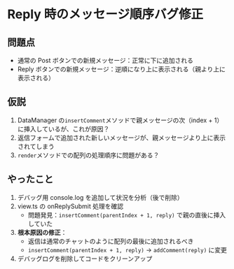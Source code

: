 # Reply 時のメッセージ順序バグ修正

## 問題点

- 通常の Post ボタンでの新規メッセージ：正常に下に追加される
- Reply ボタンでの新規メッセージ：逆順になり上に表示される（親より上に表示される）

## 仮説

1. DataManager の`insertComment`メソッドで親メッセージの次（index + 1）に挿入しているが、これが原因？
2. 返信フォームで追加された新しいメッセージが、親メッセージより上に表示されてしまう
3. `render`メソッドでの配列の処理順序に問題がある？

## やったこと

1. デバッグ用 console.log を追加して状況を分析（後で削除）
2. view.ts の onReplySubmit 処理を確認
   - 問題発見：`insertComment(parentIndex + 1, reply)` で親の直後に挿入していた
3. **根本原因の修正**：
   - 返信は通常のチャットのように配列の最後に追加されるべき
   - `insertComment(parentIndex + 1, reply)` → `addComment(reply)` に変更
4. デバッグログを削除してコードをクリーンアップ
